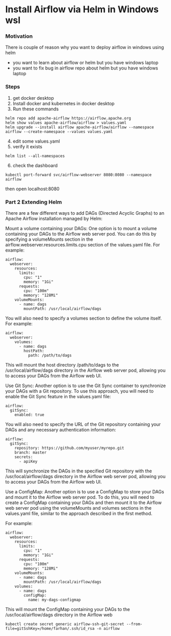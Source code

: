 # Install Airflow via Helm in Windows wsl

### Motivation
There is couple of reason why you want to deploy airflow in windows using helm 
- you want to learn about airflow or helm but you have windows laptop
- you want to fix bug in airflow repo about helm but you have windows laptop

### Steps
1. get docker desktop
2. Install docker and kubernetes in docker desktop
3. Run these commands

```
helm repo add apache-airflow https://airflow.apache.org
helm show values apache-airflow/airflow > values.yaml
helm upgrade --install airflow apache-airflow/airflow --namespace airflow --create-namespace --values values.yaml
```
4. edit some values.yaml
5. verify it exists
```
helm list --all-namespaces
```
6. check the dashboard
```
kubectl port-forward svc/airflow-webserver 8080:8080 --namespace airflow
```
then open localhost:8080


### Part 2 Extending Helm
There are a few different ways to add DAGs (Directed Acyclic Graphs) to an Apache Airflow installation managed by Helm:

Mount a volume containing your DAGs:
One option is to mount a volume containing your DAGs to the Airflow web server pod. You can do this by specifying a volumeMounts section in the airflow.webserver.resources.limits.cpu section of the values.yaml file. For example:

```
airflow:
  webserver:
    resources:
      limits:
        cpu: "1"
        memory: "1Gi"
      requests:
        cpu: "100m"
        memory: "128Mi"
    volumeMounts:
      - name: dags
        mountPath: /usr/local/airflow/dags

```
You will also need to specify a volumes section to define the volume itself. For example:


```
airflow:
  webserver:
    volumes:
      - name: dags
        hostPath:
          path: /path/to/dags
```
This will mount the host directory /path/to/dags to the /usr/local/airflow/dags directory in the Airflow web server pod, allowing you to access your DAGs from the Airflow web UI.

Use Git Sync:
Another option is to use the Git Sync container to synchronize your DAGs with a Git repository. To use this approach, you will need to enable the Git Sync feature in the values.yaml file:


```
airflow:
  gitSync:
    enabled: true
```
You will also need to specify the URL of the Git repository containing your DAGs and any necessary authentication information:


```
airflow:
  gitSync:
    repository: https://github.com/myuser/myrepo.git
    branch: master
    secrets:
      - apiKey
```
This will synchronize the DAGs in the specified Git repository with the /usr/local/airflow/dags directory in the Airflow web server pod, allowing you to access your DAGs from the Airflow web UI.

Use a ConfigMap:
Another option is to use a ConfigMap to store your DAGs and mount it to the Airflow web server pod. To do this, you will need to create a ConfigMap containing your DAGs and then mount it to the Airflow web server pod using the volumeMounts and volumes sections in the values.yaml file, similar to the approach described in the first method.

For example:


```
airflow:
  webserver:
    resources:
      limits:
        cpu: "1"
        memory: "1Gi"
      requests:
        cpu: "100m"
        memory: "128Mi"
    volumeMounts:
      - name: dags
        mountPath: /usr/local/airflow/dags
    volumes:
      - name: dags
        configMap:
          name: my-dags-configmap
```
This will mount the ConfigMap containing your DAGs to the /usr/local/airflow/dags directory in the Airflow web


```
kubectl create secret generic airflow-ssh-git-secret --from-file=gitSshKey=/home/farhan/.ssh/id_rsa -n airflow
```